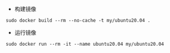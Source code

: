 - 构建镜像
```
sudo docker build --rm --no-cache -t my/ubuntu20.04 .
```
- 运行镜像
```
sudo docker run --rm -it --name ubuntu20.04 my/ubuntu20.04
```
